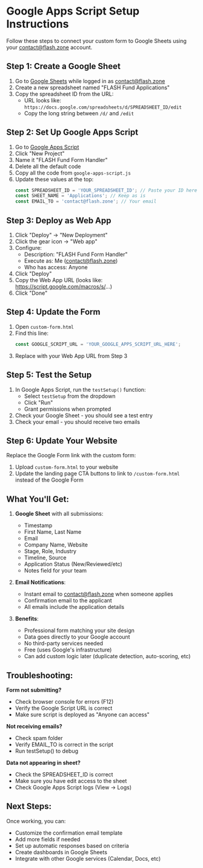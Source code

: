 # Google Apps Script Setup Instructions

Follow these steps to connect your custom form to Google Sheets using your contact@flash.zone account.

## Step 1: Create a Google Sheet

1. Go to [Google Sheets](https://sheets.google.com) while logged in as contact@flash.zone
2. Create a new spreadsheet named "FLASH Fund Applications"
3. Copy the spreadsheet ID from the URL:
   - URL looks like: `https://docs.google.com/spreadsheets/d/SPREADSHEET_ID/edit`
   - Copy the long string between `/d/` and `/edit`

## Step 2: Set Up Google Apps Script

1. Go to [Google Apps Script](https://script.google.com)
2. Click "New Project"
3. Name it "FLASH Fund Form Handler"
4. Delete all the default code
5. Copy all the code from `google-apps-script.js`
6. Update these values at the top:
   ```javascript
   const SPREADSHEET_ID = 'YOUR_SPREADSHEET_ID'; // Paste your ID here
   const SHEET_NAME = 'Applications'; // Keep as is
   const EMAIL_TO = 'contact@flash.zone'; // Your email
   ```

## Step 3: Deploy as Web App

1. Click "Deploy" → "New Deployment"
2. Click the gear icon → "Web app"
3. Configure:
   - Description: "FLASH Fund Form Handler"
   - Execute as: Me (contact@flash.zone)
   - Who has access: Anyone
4. Click "Deploy"
5. Copy the Web App URL (looks like: https://script.google.com/macros/s/...)
6. Click "Done"

## Step 4: Update the Form

1. Open `custom-form.html`
2. Find this line:
   ```javascript
   const GOOGLE_SCRIPT_URL = 'YOUR_GOOGLE_APPS_SCRIPT_URL_HERE';
   ```
3. Replace with your Web App URL from Step 3

## Step 5: Test the Setup

1. In Google Apps Script, run the `testSetup()` function:
   - Select `testSetup` from the dropdown
   - Click "Run"
   - Grant permissions when prompted
2. Check your Google Sheet - you should see a test entry
3. Check your email - you should receive two emails

## Step 6: Update Your Website

Replace the Google Form link with the custom form:

1. Upload `custom-form.html` to your website
2. Update the landing page CTA buttons to link to `/custom-form.html` instead of the Google Form

## What You'll Get:

1. **Google Sheet** with all submissions:
   - Timestamp
   - First Name, Last Name
   - Email
   - Company Name, Website
   - Stage, Role, Industry
   - Timeline, Source
   - Application Status (New/Reviewed/etc)
   - Notes field for your team

2. **Email Notifications**:
   - Instant email to contact@flash.zone when someone applies
   - Confirmation email to the applicant
   - All emails include the application details

3. **Benefits**:
   - Professional form matching your site design
   - Data goes directly to your Google account
   - No third-party services needed
   - Free (uses Google's infrastructure)
   - Can add custom logic later (duplicate detection, auto-scoring, etc)

## Troubleshooting:

**Form not submitting?**
- Check browser console for errors (F12)
- Verify the Google Script URL is correct
- Make sure script is deployed as "Anyone can access"

**Not receiving emails?**
- Check spam folder
- Verify EMAIL_TO is correct in the script
- Run testSetup() to debug

**Data not appearing in sheet?**
- Check the SPREADSHEET_ID is correct
- Make sure you have edit access to the sheet
- Check Google Apps Script logs (View → Logs)

## Next Steps:

Once working, you can:
- Customize the confirmation email template
- Add more fields if needed
- Set up automatic responses based on criteria
- Create dashboards in Google Sheets
- Integrate with other Google services (Calendar, Docs, etc)